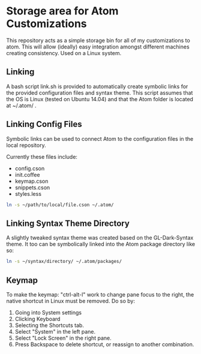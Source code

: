 # Storage area for Atom Customizations
This repository acts as a simple storage bin for all of my customizations to atom. This will allow (ideally) easy integration amongst different machines creating consistency. Used on a Linux system.

## Linking

A bash script link.sh is provided to automatically create symbolic links for the provided configuration files and syntax theme. This script assumes that the OS is Linux (tested on Ubuntu 14.04) and that the Atom folder is located at ~/.atom/ .

## Linking Config Files

Symbolic links can be used to connect Atom to the configuration files in the local repository.

Currently these files include:
* config.cson
* init.coffee
* keymap.cson
* snippets.cson
* styles.less

```bash
ln -s ~/path/to/local/file.cson ~/.atom/
```
## Linking Syntax Theme Directory

A slightly tweaked syntax theme was created based on the GL-Dark-Syntax theme. It too can be symbolically linked into the Atom package directory like so:

```bash
ln -s ~/syntax/directory/ ~/.atom/packages/
```

## Keymap

To make the keymap: "ctrl-alt-l" work to change pane focus to the right, the native shortcut in Linux must be removed. Do so by:

1. Going into System settings
2. Clicking Keyboard
3. Selecting the Shortcuts tab.
4. Select "System" in the left pane.
5. Select "Lock Screen" in the right pane.
6. Press Backspace to delete shortcut, or reassign to another combination.
